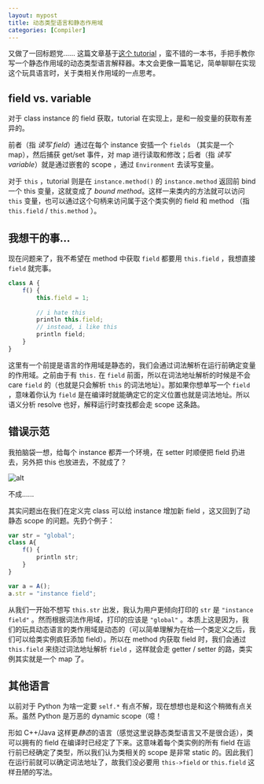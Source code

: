 ```yaml
---
layout: mypost
title: 动态类型语言和静态作用域
categories: [Compiler]
---
```


又做了一回标题党...... 这篇文章基于[这个 tutorial]( http://www.craftinginterpreters.com/classes.html#properties-on-instances ) ，蛮不错的一本书，手把手教你写一个静态作用域的动态类型语言解释器。本文会更像一篇笔记，简单聊聊在实现这个玩具语言时，关于类相关作用域的一点思考。

## field vs. variable

对于 class instance 的 field 获取，tutorial 在实现上，是和一般变量的获取有差异的。

前者（指 *读写 field*）通过在每个 instance 安插一个 `fields` （其实是一个 map），然后捕获 get/set 事件，对 map 进行读取和修改；后者（指 *读写 variable*）就是通过嵌套的 scope ，通过 `Environment` 去读写变量。

对于 `this` ，tutorial 则是在 `instance.method()` 的 `instance.method` 返回前 bind 一个 this 变量，这就变成了 *bound method*。这样一来类内的方法就可以访问 `this` 变量，也可以通过这个句柄来访问属于这个类实例的 field 和 method （指 `this.field` / `this.method` ）。

## 我想干的事...

现在问题来了，我不希望在 method 中获取 `field` 都要用 `this.field` ，我想直接 `field` 就完事。

```javascript
class A {
	f() {
        this.field = 1;
        
		// i hate this
        println this.field;
        // instead, i like this
        println field;
    }    
}
```

这里有一个前提是语言的作用域是静态的，我们会通过词法解析在运行前确定变量的作用域。之前由于有 `this.` 在 `field` 前面，所以在词法地址解析的时候是不会 care `field` 的（也就是只会解析 `this` 的词法地址）。那如果你想单写一个 `field` ，意味着你认为 `field` 是在编译时就能确定它的定义位置也就是词法地址。所以语义分析 resolve 也好，解释运行时查找都会走 scope 这条路。

## 错误示范

我拍脑袋一想，给每个 instance 都弄一个环境，在 setter 时顺便把 field 扔进去，另外把 this 也放进去，不就成了？

![alt](1.jpg)

不成......

其实问题出在我们在定义完 class 可以给 instance 增加新 field ，这又回到了动静态 scope 的问题。先扔个例子：

```javascript
var str = "global";
class A{
    f() {
        println str;
    }
}

var a = A();
a.str = "instance field";
```

从我们一开始不想写 `this.str` 出发，我认为用户更倾向打印的 `str` 是 `"instance field"` 。然而根据词法作用域，打印的应该是 `"global"` 。本质上这是因为，我们的玩具动态语言的类作用域是动态的（可以简单理解为在给一个类定义之后，我们可以给类实例疯狂添加 field）。所以在 method 内获取 field 时，我们会通过 `this.field` 来绕过词法地址解析 `field` ，这样就会走 getter / setter 的路，类实例其实就是一个 map 了。

## 其他语言

以前对于 Python 为啥一定要 `self.*` 有点不解，现在想想也是和这个稍微有点关系。虽然 Python 是万恶的 dynamic scope（噫！

形如 C++/Java 这样更*静态*的语言（感觉这里说静态类型语言又不是很合适），类可以拥有的 field 在编译时已经定了下来。这意味着每个类实例的所有 field 在运行前已经确定了类型，所以我们认为类相关的 scope 是非常 static 的。因此我们在运行前就可以确定词法地址了，故我们没必要用 `this->field` or `this.field` 这样丑陋的写法。
